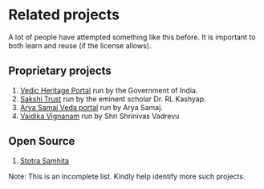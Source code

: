 # Related projects
A lot of people have attempted something like this before. It is important to both learn and reuse (if the license allows).

## Proprietary projects
1. [Vedic Heritage Portal](https://vedicheritage.gov.in/) run by the Government of India.
2. [Sakshi Trust](https://vedah.com/) run by the eminent scholar Dr. RL Kashyap.
3. [Arya Samaj Veda portal](https://www.xn--j2b3a4c.com/en/) run by Arya Samaj.
4. [Vaidika Vignanam](https://vignanam.org/) run by Shri Shrinivas Vadrevu

## Open Source
1. [Stotra Samhita](https://github.com/stotrasamhita)

Note: This is an incomplete list. Kindly help identify more such projects.
